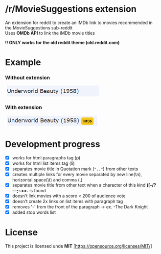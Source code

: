 # /r/MovieSuggestions extension

An extension for reddit to create an iMDb link to movies recommended in the MovieSuggestions sub-reddit  
Uses **OMDb API** to link the iMDb movie titles  

**!! ONLY works for the old reddit theme (old.reddit.com)**

# Example
### Without extension
![image example without extension](images/no_extension.png)
### With extension
![image example with extension](images/with_extension.png)

# Development progress
+ [x] works for html paragraphs tag (p)
+ [x] works for html list items tag (li)
+ [x] separates movie title in Quotation mark (`".."`) from other texts
+ [x] creates multiple links for every movie separated by new line(\n), horizontal space(\t) and comma (,)
+ [x] separates movie title from other text when a character of this kind **([-/?—;~<>.** is found
+ [x] doesn't link movies with a score < 200 of audience vote
+ [x] doesn't create 2x links on list items with paragraph tag
+ [x] removes '-' from the front of the paragraph -> ex. -The Dark Knight
+ [x] added stop words list

# License
This project is licensed unde **MIT** [https://opensource.org/licenses/MIT/]
